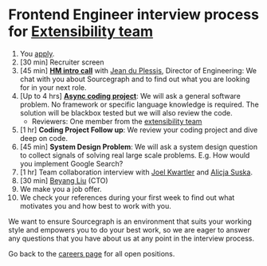 # Frontend Engineer interview process for [Extensibility team](../web/extensibility/index.md)

1. You [apply](../../../company/careers.md#engineering).
1. [30 min] Recruiter screen
1. [45 min] **[HM intro call](./hm_intro_call.md)** with [Jean du Plessis](../../../company/team/index.md#jean-du-plessis-he-him), Director of Engineering: We chat with you about Sourcegraph and to find out what you are looking for in your next role.
1. [Up to 4 hrs] **[Async coding project](./software-engineer-coding-exercise.md)**: We will ask a general software problem. No framework or specific language knowledge is required. The solution will be blackbox tested but we will also review the code.
   - Reviewers: One member from the [extensibility team](../web/extensibility/index.md#members)
1. [1 hr] **Coding Project Follow up**: We review your coding project and dive deep on code.
1. [45 min] **System Design Problem**: We will ask a system design question to collect signals of solving real large scale problems. E.g. How would you implement Google Search?
1. [1 hr] Team collaboration interview with [Joel Kwartler](../../../company/team/index.md#joel-kwartler-he-him) and [Alicja Suska](../../../company/team/index.md#alicja-suska-she-her).
1. [30 min] [Beyang Liu](../../../company/team/index.md#beyang-liu) (CTO)
1. We make you a job offer.
1. We check your references during your first week to find out what motivates you and how best to work with you.

We want to ensure Sourcegraph is an environment that suits your working style and empowers you to do your best work, so we are eager to answer any questions that you have about us at any point in the interview process.

Go back to the [careers page](../../../company/careers.md) for all open positions.
